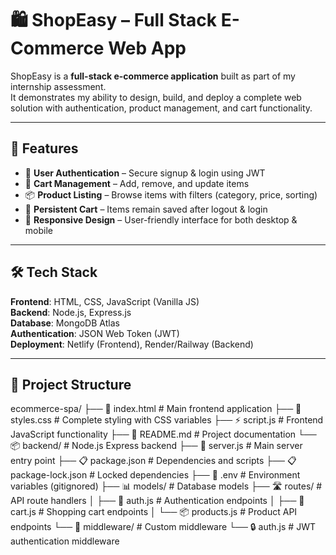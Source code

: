 # 🛍️ ShopEasy – Full Stack E-Commerce Web App

ShopEasy is a **full-stack e-commerce application** built as part of my internship assessment.  
It demonstrates my ability to design, build, and deploy a complete web solution with authentication, product management, and cart functionality.  

---

## 🚀 Features
- 🔑 **User Authentication** – Secure signup & login using JWT  
- 🛒 **Cart Management** – Add, remove, and update items  
- 📦 **Product Listing** – Browse items with filters (category, price, sorting)  
- 💾 **Persistent Cart** – Items remain saved after logout & login  
- 📱 **Responsive Design** – User-friendly interface for both desktop & mobile  

---

## 🛠️ Tech Stack
**Frontend**: HTML, CSS, JavaScript (Vanilla JS)  
**Backend**: Node.js, Express.js  
**Database**: MongoDB Atlas  
**Authentication**: JSON Web Token (JWT)  
**Deployment**: Netlify (Frontend), Render/Railway (Backend)  

---

## 📂 Project Structure
ecommerce-spa/
├── 📄 index.html # Main frontend application
├── 🎨 styles.css # Complete styling with CSS variables
├── ⚡ script.js # Frontend JavaScript functionality
├── 📖 README.md # Project documentation
└── 📦 backend/ # Node.js Express backend
├── 🚀 server.js # Main server entry point
├── 📋 package.json # Dependencies and scripts
├── 📋 package-lock.json # Locked dependencies
├── 🔧 .env # Environment variables (gitignored)
├── 📊 models/ # Database models
├── 🛣️ routes/ # API route handlers
│ ├── 🔐 auth.js # Authentication endpoints
│ ├── 🛒 cart.js # Shopping cart endpoints
│ └── 📦 products.js # Product API endpoints
└── 🧩 middleware/ # Custom middleware
└── 🔒 auth.js # JWT authentication middleware
